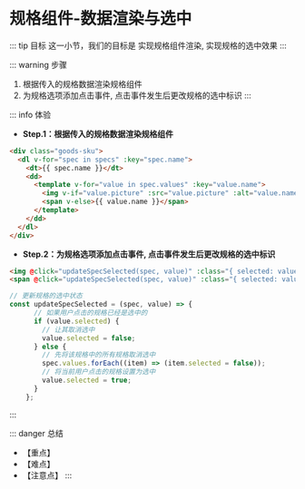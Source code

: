 # 规格组件-数据渲染与选中

::: tip 目标
这一小节，我们的目标是 实现规格组件渲染, 实现规格的选中效果
:::

::: warning 步骤

1. 根据传入的规格数据渲染规格组件
2. 为规格选项添加点击事件, 点击事件发生后更改规格的选中标识
:::

::: info 体验

* **Step.1：根据传入的规格数据渲染规格组件**

```html
<div class="goods-sku">
  <dl v-for="spec in specs" :key="spec.name">
    <dt>{{ spec.name }}</dt>
    <dd>
      <template v-for="value in spec.values" :key="value.name">
        <img v-if="value.picture" :src="value.picture" :alt="value.name" />
        <span v-else>{{ value.name }}</span>
      </template>
    </dd>
  </dl>
</div>
```

* **Step.2：为规格选项添加点击事件, 点击事件发生后更改规格的选中标识**

```html
<img @click="updateSpecSelected(spec, value)" :class="{ selected: value.selected }"/>
<span @click="updateSpecSelected(spec, value)" :class="{ selected: value.selected }"></span>
```

```js
// 更新规格的选中状态
const updateSpecSelected = (spec, value) => {
      // 如果用户点击的规格已经是选中的
      if (value.selected) {
        // 让其取消选中
        value.selected = false;
      } else {
        // 先将该规格中的所有规格取消选中
        spec.values.forEach((item) => (item.selected = false));
        // 将当前用户点击的规格设置为选中
        value.selected = true;
      }
    };
```

:::

::: danger 总结

* 【重点】
* 【难点】
* 【注意点】
:::
